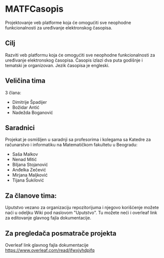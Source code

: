 # MATFCasopis
Projektovanje veb platforme koja će omogućiti sve neophodne funkcionalnosti za uređivanje elektronskog časopisa.

## Cilj
Razviti veb platformu koja će omogućiti sve neophodne funkcionalnosti za uređivanje elektronskog časopisa. Časopis izlazi dva puta godišnje i tematski je organizovan. Jezik časopisa je engleski. 

## Veličina tima
3 člana:
  - Dimitrije Špadijer
  - Božidar Antić
  - Nadežda Boganović
  
  ## Saradnici
  Projekat je osmišljen u saradnji sa profesorima i kolegama sa Katedre za računarstvo i informatiku na Matematičkom fakultetu u Beogradu:
  * Saša Malkov
  * Nenad Mitić
  * Biljana Stojanović
  * Anđelka Zečević
  * Mirjana Maljković
  * Tijana Šukilović

## Za članove tima:
Uputstvo vezano za organizaciju repozitorijuma i njegovo korišćenje možete naći u odeljku Wiki pod naslovom "Uputstvo". Tu možete neći i overleaf link za editovanje glavnog fajla dokumentacije.

## Za pregledača posmatrače projekta
Overleaf link glavnog fajla dokumentacije https://www.overleaf.com/read/jfwxjyhdpjfq
